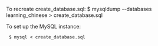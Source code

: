 To recreate create_database.sql:
     $ mysqldump --databases learning_chinese > create_database.sql

To set up the MySQL instance:

     $ mysql < create_database.sql

